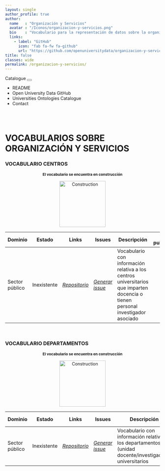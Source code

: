 ```yaml
---
layout: single
author_profile: true 
author:
  name   : "Organización y Servicios"
  avatar : "/Iconos/organizacion-y-servicios.png"
  bio    : "Vocabulario para la representación de datos sobre la organización y los servicios universitarios."
  links:
    - label: "GitHub"
      icon: "fab fa-fw fa-github"
      url: "https://github.com/openuniversitydata/organizacion-y-servicios"
title: false
classes: wide
permalink: /organizacion-y-servicios/
---
```


<head>
	<style>	
	@media screen and (max-width: 760px) {
	td:nth-of-type(1):before { content: "Dominio"; }
	td:nth-of-type(2):before { content: "Estado"; }
	td:nth-of-type(3):before { content: "Links"; }	
	td:nth-of-type(4):before { content: "Issues"; }
	td:nth-of-type(5):before { content: "Descripción"; }	
	}
	</style>
  
<link rel="stylesheet" href="https://maxcdn.bootstrapcdn.com/bootstrap/4.5.2/css/bootstrap.min.css">
  <script src="https://ajax.googleapis.com/ajax/libs/jquery/3.5.1/jquery.min.js"></script>
  <script src="https://cdnjs.cloudflare.com/ajax/libs/popper.js/1.16.0/umd/popper.min.js"></script>
  <script src="https://maxcdn.bootstrapcdn.com/bootstrap/4.5.2/js/bootstrap.min.js"></script>
<link rel="stylesheet" href="https://maxcdn.bootstrapcdn.com/bootstrap/4.0.0/css/bootstrap.min.css" integrity="sha384-Gn5384xqQ1aoWXA+058RXPxPg6fy4IWvTNh0E263XmFcJlSAwiGgFAW/dAiS6JXm" crossorigin="anonymous">
	
<link href="/CatalogoOpenUniversityData/stylesheet.css" rel="stylesheet"/>
	  
 <div class="navMenu">   
    <nav class="navbar navbar-expand-lg navbar-light bg-light" style="border-radius: 5px;">
  <a class="navbar-brand" href="https://openuniversitydata.github.io/CatalogoOpenUniversityData/" style="text-decoration: none;">Catalogue</a>
  <button class="navbar-toggler" type="button" data-toggle="collapse" data-target="#navbarResponsive" aria-controls="navbarResponsive" aria-expanded="false" aria-label="Toggle navigation">
    <span class="navbar-toggler-icon"></span>
  </button>

  <div class="collapse navbar-collapse" id="navbarResponsive">
    <ul class="navbar-nav mr-auto">
      <li class="nav-item">
        <a class="nav-link" href="https://github.com/openuniversitydata/organizacion-y-servicios/blob/main/README.md" target="_blank" style="text-decoration: none;">README</a>
      </li>
      <li class="nav-item">
        <a class="nav-link" href="https://github.com/openuniversitydata/" target="_blank" style="text-decoration: none;">Open University Data GitHub</a>
      </li>
      <li class="nav-item">
        <a class="nav-link" href="https://openuniversitydata.github.io/UniversidadesAbiertas/" target="_blank" style="text-decoration: none;">Universities Ontologies Catalogue</a>
      </li>
      <li class="nav-item">
        <a class="nav-link" href="/CatalogoOpenUniversityData/contact/" style="text-decoration: none;">Contact</a>
      </li>
    </ul>
  </div>
</nav>
<br><br>
</div>
</head>

<div id="bodyid">
  <link href="stylesheet.css" rel="stylesheet"/>
  <h1> VOCABULARIOS SOBRE ORGANIZACIÓN Y SERVICIOS </h1>
</div>

<p>

</p>

<div id="bodyid">
  <link href="stylesheet.css" rel="stylesheet"/>
  <h3> VOCABULARIO CENTROS </h3>
</div>

<p>

</p>

<h2 float="right" align="center" style="font-size: 0.75rem;"> El vocabulario se encuentra en construcción </h2>
<p float="right" align="center">   
<img src="/CatalogoOpenUniversityData/Iconos/constrA.png" alt="Construction" width="150"/>
</p>

<table>
  <thead>
    <tr>
      <th>Dominio</th>
      <th>Estado</th>
      <th>Links</th>
      <th>Issues</th>
      <th>Descripción</th>
      <th>Fecha publicación</th>
      <th>Formatos</th>
      <th>Licencia</th>
      <th>Idiomas</th>
    </tr>
  </thead>
  <tbody>
    <tr>
      <td>Sector público</td>
      <td>Inexistente</td>
      <td>
        <em>
          <a href="https://github.com/openuniversitydata/organizacion-y-servicios/tree/main/vocab-centros" target="_blank">Repositorio</a>
        </em>
      </td>
      <td>
        <em>
          <a href="https://github.com/openuniversitydata/organizacion-y-servicios/issues" target="_blank">Generar issue</a>
        </em>
      </td>
      <td>Vocabulario con información relativa a los centros universitarios que imparten docencia o tienen personal investigador asociado</td>
      <td></td>
      <td></td>
      <td></td>
      <td>es</td>
    </tr>
  </tbody>
</table>

<br>

<div id="bodyid">
  <link href="stylesheet.css" rel="stylesheet"/>
  <h3> VOCABULARIO DEPARTAMENTOS </h3>
</div>

<p>

</p>

<h2 float="right" align="center" style="font-size: 0.75rem;"> El vocabulario se encuentra en construcción </h2>
<p float="right" align="center">   
<img src="/CatalogoOpenUniversityData/Iconos/constrA.png" alt="Construction" width="150"/>
</p>

<table>
  <thead>
    <tr>
      <th>Dominio</th>
      <th>Estado</th>
      <th>Links</th>
      <th>Issues</th>
      <th>Descripción</th>
      <th>Fecha publicación</th>
      <th>Formatos</th>
      <th>Licencia</th>
      <th>Idiomas</th>
    </tr>
  </thead>
  <tbody>
    <tr>
      <td>Sector público</td>
      <td>Inexistente</td>
      <td>
        <em>
          <a href="https://github.com/openuniversitydata/organizacion-y-servicios/tree/main/vocab-departamentos" target="_blank">Repositorio</a>
        </em>
      </td>
      <td>
        <em>
          <a href="https://github.com/openuniversitydata/organizacion-y-servicios/issues" target="_blank">Generar issue</a>
        </em>
      </td>
      <td>Vocabulario con información relativa a los departamentos (unidad docente/investigadora) universitarios</td>
      <td></td>
      <td></td>
      <td></td>
      <td>es</td>
    </tr>
  </tbody>
</table>
